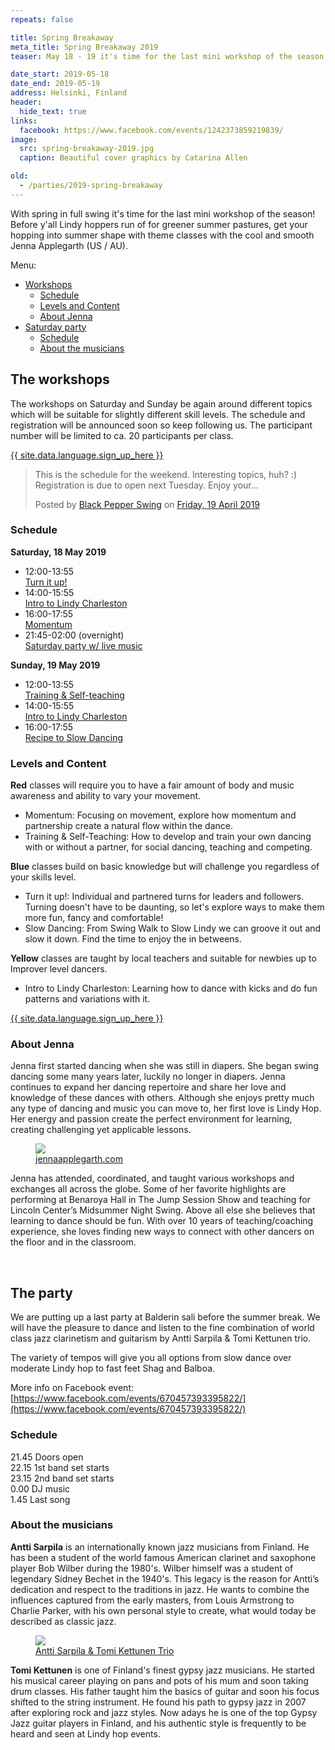 ```yaml
---
repeats: false

title: Spring Breakaway
meta_title: Spring Breakaway 2019
teaser: May 18 - 19 it's time for the last mini workshop of the season! Evening party with Antti Sarpila & Tomi Kettunen trio, workshops with Jenna Applegarth.

date_start: 2019-05-18
date_end: 2019-05-19
address: Helsinki, Finland
header:
  hide_text: true
links:
  facebook: https://www.facebook.com/events/1242373859219839/
image:
  src: spring-breakaway-2019.jpg
  caption: Beautiful cover graphics by Catarina Allen

old:
  - /parties/2019-spring-breakaway
---
```


With spring in full swing it's time for the last mini workshop of the season! Before y'all Lindy hoppers run of for greener summer pastures, get your hopping into summer shape with theme classes with the cool and smooth Jenna Applegarth (US / AU).

Menu:  
- [Workshops](#the-workshops)  
  - [Schedule](#schedule)  
  - [Levels and Content](#levels-and-content)  
  - [About Jenna](#about-jenna)  
- [Saturday party](#the-party)  
  - [Schedule](#schedule-1)  
  - [About the musicians](#about-the-musicians)  

## The workshops

The workshops on Saturday and Sunday be again around different topics which will be suitable for slightly different skill levels. The schedule and registration will be announced soon so keep following us. The participant number will be limited to ca. 20 participants per class.

<a href="https://portal.blackpepperswing.com/courses?q=Spring%20Breakaway&tab=overview" target="_blank" class="button">{{ site.data.language.sign_up_here }}</a>

<div class="fb-post" data-href="https://www.facebook.com/events/1242373859219839/permalink/1254442801346278/?ref=1&amp;action_history=null&amp;__xts__%5B0%5D=68.ARDHAm0yloF2Sa0qbJ4PIaF1tTyWgJS4jtx0v5eIpDsD3n2iU5CJmQOu3y266Jiya2YXfUZzm0rtgtzkUcCJR4pUy298PvdMzS9kLeewdUtbAgxEmgZhKD6kupjVckEHeoO-9WRfibPTH26g6NnHlBwXzfkuREn1J6VTBYrWcuMvA4tklhKysNEj5eFiNiFJ0tsbMiN4hNTBmssgn3TKWRfrGUZPU2iRaRl-K5LTNpgvVRBTU4s5us7d4GxHlRSkvi-rWBzsFhDY5ggqebVlBEbJiiXitrqn22kMOil9l2IXZ4UacUypo68MxunHUDfx_-2o&amp;__tn__=-R" data-width="720" data-show-text="true"><blockquote cite="https://developers.facebook.com/events/1242373859219839/permalink/1254442801346278/" class="fb-xfbml-parse-ignore"><p>This is the schedule for the weekend. Interesting topics, huh? :) Registration is due to open next Tuesday. Enjoy your...</p>Posted by <a href="https://www.facebook.com/blackpepperswing/">Black Pepper Swing</a> on&nbsp;<a href="https://developers.facebook.com/events/1242373859219839/permalink/1254442801346278/">Friday, 19 April 2019</a></blockquote></div>

### Schedule

**Saturday, 18 May 2019**
- 12:00-13:55  
  [Turn it up!](https://portal.blackpepperswing.com/courses/3s2gtmdph7manvsts3r4dp029a)
- 14:00-15:55  
  [Intro to Lindy Charleston](https://portal.blackpepperswing.com/courses/60kv773ghe358rmrj37urm55mv)
- 16:00-17:55  
  [Momentum](https://portal.blackpepperswing.com/courses/20gs5mqqiimp30pun9anognpdg)
- 21:45-02:00 (overnight)  
  [Saturday party w/ live music](#the-party)

**Sunday, 19 May 2019**
- 12:00-13:55  
  [Training & Self-teaching](https://portal.blackpepperswing.com/courses/2oh3u2j81bocjnnr6tpfi0f7g5)
- 14:00-15:55  
  [Intro to Lindy Charleston](https://portal.blackpepperswing.com/courses/60kv773ghe358rmrj37urm55mv)
- 16:00-17:55  
  [Recipe to Slow Dancing](https://portal.blackpepperswing.com/courses/2u9cdkm39hh6u2pq866pm8lk2d)

### Levels and Content

**Red** classes will require you to have a fair amount of body and music awareness and ability to vary your movement.
- Momentum: Focusing on movement, explore how momentum and partnership create a natural flow within the dance.
- Training & Self-Teaching: How to develop and train your own dancing with or without a partner, for social dancing, teaching and competing. 

**Blue** classes build on basic knowledge but will challenge you regardless of your skills level.
- Turn it up!: Individual and partnered turns for leaders and followers. Turning doesn't have to be daunting, so let's explore ways to make them more fun, fancy and comfortable! 
- Slow Dancing: From Swing Walk to Slow Lindy we can groove it out and slow it down. Find the time to enjoy the in betweens.

**Yellow** classes are taught by local teachers and suitable for newbies up to Improver level dancers.
- Intro to Lindy Charleston: Learning how to dance with kicks and do fun patterns and variations with it.

<a href="https://portal.blackpepperswing.com/courses?q=Spring%20Breakaway&tab=overview" target="_blank" class="button">{{ site.data.language.sign_up_here }}</a>

### About Jenna

Jenna first started dancing when she was still in diapers. She began swing dancing some many years later, luckily no longer in diapers. Jenna continues to expand her dancing repertoire and share her love and knowledge of these dances with others. Although she enjoys pretty much any type of dancing and music you can move to, her first love is Lindy Hop. Her energy and passion create the perfect environment for learning, creating challenging yet applicable lessons.

<div class="article-media small-right">
  <figure>
    <img src="http://jennaapplegarth.com/wpja/wp-content/uploads/2018/11/1461097-720x720.jpg" />
    <figcaption><a href="http://jennaapplegarth.com/" target="_blank">jennaapplegarth.com</a></figcaption>
  </figure>
</div>

Jenna has attended, coordinated, and taught various workshops and exchanges all across the globe. Some of her favorite highlights are performing at Benaroya Hall in The Jump Session Show and teaching for Lincoln Center’s Midsummer Night Swing. Above all else she believes that learning to dance should be fun. With over 10 years of teaching/coaching experience, she loves finding new ways to connect with other dancers on the floor and in the classroom.

<div class="clearfix">&nbsp;</div>

## The party

We are putting up a last party at Balderin sali before the summer break. We will have the pleasure to dance and listen to the fine combination of world class jazz clarinetism and guitarism by Antti Sarpila & Tomi Kettunen trio.

The variety of tempos will give you all options from slow dance over moderate Lindy hop to fast feet Shag and Balboa.

More info on Facebook event: [https://www.facebook.com/events/670457393395822/](https://www.facebook.com/events/670457393395822/)

### Schedule

21.45 Doors open  
22.15 1st band set starts  
23.15 2nd band set starts  
0.00 DJ music  
1.45 Last song  

### About the musicians

**Antti Sarpila** is an internationally known jazz musicians from Finland. He has been a student of the world famous American clarinet and saxophone player Bob Wilber during the 1980's. Wilber himself was a student of legendary Sidney Bechet in the 1940's. This legacy is the reason for Antti’s dedication and respect to the traditions in jazz. He wants to combine the influences captured from the early masters, from Louis Armstrong to Charlie Parker, with his own personal style to create, what would today be described as classic jazz.

<div class="article-media small-right">
  <figure>
    <img src="{{ site.url }}/images/antti-sarpila-tomi-kettunen-lavaklubi.jpg" />
    <figcaption><a href="https://www.youtube.com/watch?v=okT4O-wM5AA" target="_blank">Antti Sarpila & Tomi Kettunen Trio</a></figcaption>
  </figure>
</div>

**Tomi Kettunen** is one of Finland's finest gypsy jazz musicians. He started his musical career playing on pans and pots of his mum and soon taking drum classes. His father taught him the basics of guitar and soon his focus shifted to the string instrument. He found his path to gypsy jazz in 2007 after exploring rock and jazz styles. Now adays he is one of the top Gypsy Jazz guitar players in Finland, and his authentic style is frequently to be heard and seen at Lindy hop events.

<div class="clearfix">&nbsp;</div>

